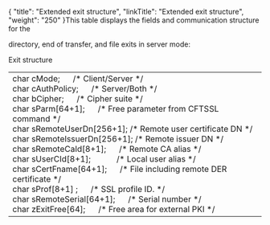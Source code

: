 {
    "title": "Extended exit structure",
    "linkTitle": "Extended exit structure",
    "weight": "250"
}This table displays the fields and communication structure for the
directory, end of transfer, and file exits in server mode:

Exit structure

<table cellspacing="0">
   <col/>
   <tbody>
      <tr>
         <td>char cMode;      /* Client/Server */<br/>char cAuthPolicy;      /* Server/Both */<br/>char bCipher;      /* Cipher suite */<br/>char sParm[64+1];      /* Free parameter from CFTSSL 
 command */<br/>char sRemoteUserDn[256+1]; /* Remote user certificate DN */<br/>char sRemoteIssuerDn[256+1]; /* Remote issuer DN */<br/>char sRemoteCaId[8+1];      /* Remote CA alias */<br/>char sUserCId[8+1];            
 /* Local user alias */<br/>char sCertFname[64+1];      /* File including remote 
 DER certificate */<br/>char sProf[8+1] ;      /* SSL profile ID. */<br/>char sRemoteSerial[64+1];      /* Serial number */<br/>char zExitFree[64];      /* Free area for external 
 PKI */         </td>
      </tr>
   </tbody>
</table>
